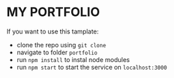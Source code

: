 # MY PORTFOLIO
If you want to use this tamplate:
  - clone the repo using `git clone`
  - navigate to folder `portfolio`
  - run `npm install` to instal node modules
  - run `npm start` to start the service on `localhost:3000`
